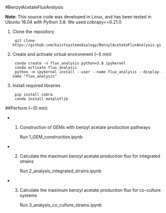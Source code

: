 #BenzylAcetateFluxAnslysis

**Note**: 
This source code was developed in Linux, and has been tested in Ubuntu 16.04 with Python 3.8.
We used cobrapy==0.21.0

1. Clone the repository

        git clone https://github.com/kaistsystemsbiology/BenzylAcetateFluxAnalysis.git

2. Create and activate virtual environment (~5 min)

        conda create -n flux_analysis python=3.8 ipykernel
        conda activate flux_analysis
        python -m ipykernel install --user --name flux_analysis --display-name "flux_analysis"
        
3. Install required libraries

        pip install cobra
        conda install matplotlib
    

##Perform (~10 min)


- 1. Construction of GEMs with benzyl acetate production pathways

        Run 1_GEM_construction.ipynb

- 2. Calculate the maximum benzyl acetate production flux for integrated strains

        Run 2_analysis_integrated_strains.ipynb

- 3. Calculate the maximum benzyl acetate production flux for co-culture systems

        Run 3_analysis_co_culture_strains.ipynb
